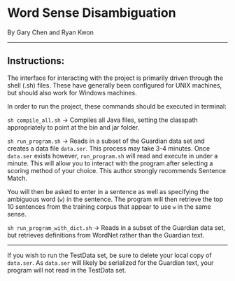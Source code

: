 # Word Sense Disambiguation

By Gary Chen and Ryan Kwon

____

## Instructions:

The interface for interacting with the project is primarily driven through the shell (.sh) files. These have generally been configured for UNIX machines, but should also work for Windows machines.

In order to run the project, these commands should be executed in terminal:

`sh compile_all.sh` -> Compiles all Java files, setting the classpath appropriately to point at the bin and jar folder.

`sh run_program.sh` -> Reads in a subset of the Guardian data set and creates a data file `data.ser`. This process may take 3-4 minutes. Once `data.ser` exists however, `run_program.sh` will read and execute in under a minute. This will allow you to interact with the program after selecting a scoring method of your choice. This author strongly recommends Sentence Match.

You will then be asked to enter in a sentence as well as specifying the ambiguous word (`w`) in the sentence. The program will then retrieve the top 10 sentences from the training corpus that appear to use `w` in the same sense.

`sh run_program_with_dict.sh` -> Reads in a subset of the Guardian data set, but retrieves definitions from WordNet rather than the Guardian text.

___

If you wish to run the TestData set, be sure to delete your local copy of `data.ser`. As `data.ser` will likely be serialized for the Guardian text, your program will not read in the TestData set.
